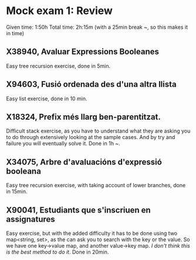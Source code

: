 # Mock exam 1: Review
Given time: 1:50h
Total time: 2h:15m (with a 25min break ~, so this makes it in time)
## X38940, Avaluar Expressions Booleanes
Easy tree recursion exercise, done in 5min.
## X94603, Fusió ordenada des d'una altra llista
Easy list exercise, done in 10 min.
## X18324, Prefix més llarg ben-parentitzat.
Difficult stack exercise, as you have to understand what they are asking you to
do through extensively looking at the sample cases. And by try and failure you
will eventually solve it.
Done in 1h ~.
## X34075, Arbre d'avaluacións d'expressió booleana
Easy tree recursion exercise, with taking account of lower branches, done in
15min.
## X90041, Estudiants que s'inscriuen en assignatures
Easy exercise, but with the added difficulty it has to be done using two map<string, set<string>>,
as the can ask you to search with the key or the value. So we have one key->value map, and another value->key map.
*I don't think this is the best method to do it*.
Done in 20min.
